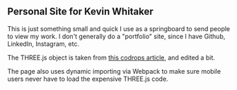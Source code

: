 ## Personal Site for Kevin Whitaker

This is just something small and quick I use as a springboard to send people to view my work.
I don't generally do a "portfolio" site, since I have Github, LinkedIn, Instagram, etc.

The THREE.js object is taken from [this codrops article](https://tympanus.net/codrops/2017/11/28/decorative-webgl-backgrounds/), and edited a bit.

The page also uses dynamic importing via Webpack to make sure mobile users never have to load
the expensive THREE.js code.
